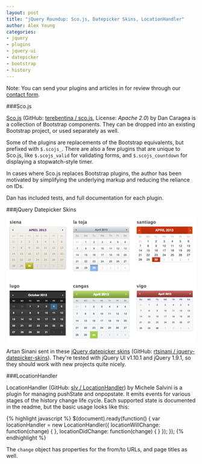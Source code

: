 ```yaml
---
layout: post
title: "jQuery Roundup: Sco.js, Datepicker Skins, LocationHandler"
author: Alex Young
categories:
- jquery
- plugins
- jquery-ui
- datepicker
- bootstrap
- history
---
```


<div class="intro">
Note: You can send your plugins and articles in for review through our <a href="/contact.html">contact form</a>.
</div>

###Sco.js

[Sco.js](http://terebentina.github.io/sco.js/) (GitHub: [terebentina / sco.js](https://github.com/terebentina/sco.js), License: _Apache 2.0_) by Dan Caragea is a collection of Bootstrap components.  They can be dropped into an existing Bootstrap project, or used separately as well.

Some of the plugins are replacements of the Bootstrap equivalents, but prefixed with `$.scojs_`.  There are also a few plugins that are unique to Sco.js, like `$.scojs_valid` for validating forms, and `$.scojs_countdown` for displaying a stopwatch-style timer.

In cases where Sco.js replaces Bootstrap plugins, the author has been motivated by simplifying the underlying markup and reducing the reliance on IDs.

Dan has included tests, and full documentation for each plugin.

###jQuery Datepicker Skins

![jQuery datepicker skins](/images/posts/jquery-datepicker-skins.png)

Artan Sinani sent in these [jQuery datepicker skins](http://rtsinani.github.io/jquery-datepicker-skins/) (GitHub: [rtsinani / jquery-datepicker-skins](https://github.com/rtsinani/jquery-datepicker-skins)).  They're tested with jQuery UI v1.10.1 and jQuery 1.9.1, so they should work with new projects quite nicely.

###LocationHandler

LocationHandler (GitHub: [slv / LocationHandler](https://github.com/slv/LocationHandler)) by Michele Salvini is a plugin for managing pushState and onpopstate.  It emits events for various stages of the history change life cycle.  Each supported state is documented in the readme, but the basic usage looks like this:

{% highlight javascript %}
$(document).ready(function() {
  var locationHandler = new LocationHandler({
    locationWillChange: function(change) {
    },
    locationDidChange: function(change) {
    }
  });
});
{% endhighlight %}

The `change` object has properties for the from/to URLs, and page titles as well.

